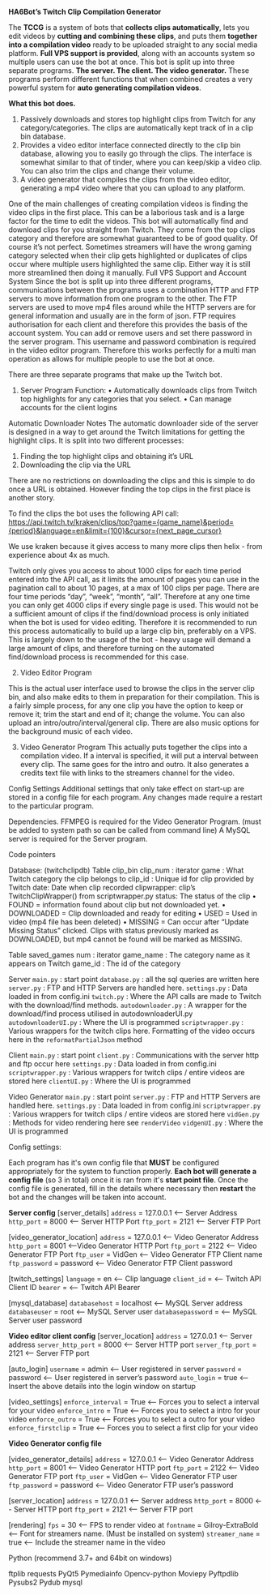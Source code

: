 
**HA6Bot’s Twitch Clip Compilation Generator**

The **TCCG** is a system of bots that **collects clips automatically**, lets you edit videos by **cutting and combining these clips**, and puts them **together into a compilation video** ready to be uploaded straight to any social media platform. **Full VPS support is provided**, along with an accounts system so multiple users can use the bot at once.
This bot is split up into three separate programs. **The server. The client. The video generator.** These programs perform different functions that when combined creates a very powerful system for **auto generating compilation videos**.



**What this bot does.**
1.	Passively downloads and stores top highlight clips from Twitch for any category/categories. The clips are automatically kept track of in a clip bin database. 
2.	Provides a video editor interface connected directly to the clip bin database, allowing you to easily go through the clips. The interface is somewhat similar to that of tinder, where you can keep/skip a video clip. You can also trim the clips and change their volume.
3.	A video generator that compiles the clips from the video editor, generating a mp4 video where that you can upload to any platform.


One of the main challenges of creating compilation videos is finding the video clips in the first place. This can be a laborious task and is a large factor for the time to edit the videos. This bot will automatically find and download clips for you straight from Twitch. They come from the top clips category and therefore are somewhat guaranteed to be of good quality. Of course it’s not perfect. Sometimes streamers will have the wrong gaming category selected when their clip gets highlighted or duplicates of clips occur where multiple users highlighted the same clip. Either way it is still more streamlined then doing it manually. 
Full VPS Support and Account System
Since the bot is split up into three different programs, communications between the programs uses a combination HTTP and FTP servers to move information from one program to the other. The FTP servers are used to move mp4 files around while the HTTP servers are for general information and usually are in the form of json. FTP requires authorisation for each client and therefore this provides the basis of the account system. You can add or remove users and set there password in the server program. This username and password combination is required in the video editor program. Therefore this works perfectly for a multi man operation as allows for multiple people to use the bot at once. 




There are three separate programs that make up the Twitch bot.

1.	Server Program
Function:
•	Automatically downloads clips from Twitch top highlights for any categories that you select.
•	Can manage accounts for the client logins

Automatic Downloader Notes
The automatic downloader side of the server is designed in a way to get around the Twitch limitations for getting the highlight clips. 
It is split into two different processes:
1.	Finding the top highlight clips and obtaining it’s URL
2.	Downloading the clip via the URL

There are no restrictions on downloading the clips and this is simple to do once a URL is obtained. However finding the top clips in the first place is another story.

To find the clips the bot uses the following API call:
https://api.twitch.tv/kraken/clips/top?game={game_name}&period={period}&language=en&limit={100}&cursor={next_page_cursor}

We use kraken because it gives access to many more clips then helix - from experience about 4x as much.

Twitch only gives you access to about 1000 clips for each time period entered into the API call, as it limits the amount of pages you can use in the pagination call to about 10 pages, at a max of 100 clips per page. There are four time periods “day”, “week”, “month”, “all”. Therefore at any one time you can only get 4000 clips if every single page is used. This would not be a sufficient amount of clips if the find/download process is only initiated when the bot is used for video editing. Therefore it is recommended to run this process automatically to build up a large clip bin, preferably on a VPS. This is largely down to the usage of the bot - heavy usage will demand a large amount of clips, and therefore turning on the automated find/download process is recommended for this case. 


2.	Video Editor Program

This is the actual user interface used to browse the clips in the server clip bin, and also make edits to them in preparation for their compilation. This is a fairly simple process, for any one clip you have the option to keep or remove it; trim the start and end of it; change the volume. You can also upload an intro/outro/interval/general clip. There are also music options for the background music of each video. 


3.	Video Generator Program
This actually puts together the clips into a compilation video. If a interval is specified, it will put a interval between every clip. The same goes for the intro and outro. It also generates a credits text file with links to the streamers channel for the video.

Config Settings
Additional settings that only take effect on start-up are stored in a config file for each program. Any changes made require a restart to the particular program.

Dependencies.
FFMPEG is required for the Video Generator Program. (must be added to system path so can be called from command line)
A MySQL server is required for the Server program.

Code pointers

Database: (twitchclipdb)
Table clip_bin
clip_num : iterator
game : What Twitch category the clip belongs to
clip_id : Unique id for clip provided by Twitch
date: Date when clip recorded
clipwrapper: clip’s TwitchClipWrapper() from scriptwrapper.py
status: The status of the clip
•	FOUND = information found about clip but not downloaded yet.
•	DOWNLOADED = Clip downloaded and ready for editing
•	USED = Used in video (mp4 file has been deleted)
•	MISSING = Can occur after “Update Missing Status” clicked. Clips with status previously marked as DOWNLOADED, but mp4 cannot be found will be marked as MISSING.



Table saved_games
num : iterator
game_name : The category name as it appears on Twitch
game_id : The id of the category


Server
`main.py` : start point
`database.py` : all the sql queries are written here
`server.py` : FTP and HTTP Servers are handled here.
`settings.py` : Data loaded in from config.ini
`twitch.py` : Where the API calls are made to Twitch with the download/find methods.
`autodownloader.py` : A wrapper for the download/find process utilised in autodownloaderUI.py
`autodownloaderUI.py` : Where the UI is programmed
`scriptwrapper.py` : Various wrappers for the twitch clips here. Formatting of the video occurs here in the `reformatPartialJson` method


Client
`main.py` : start point
`client.py` : Communications with the server http and ftp occur here
`settings.py` : Data loaded in from config.ini
`scriptwrapper.py` : Various wrappers for twitch clips / entire videos are stored here
`clientUI.py` : Where the UI is programmed


Video Generator
`main.py` : start point
`server.py` : FTP and HTTP Servers are handled here.
`settings.py` : Data loaded in from config.ini
`scriptwrapper.py` : Various wrappers for twitch clips / entire videos are stored here
`vidGen.py` : Methods for video rendering here see `renderVideo`
`vidgenUI.py` : Where the UI is programmed


Config settings:

Each program has it's own config file that **MUST** be configured appropriately for the system to function properly. **Each bot will generate a config file** (so 3 in total) once it is ran from it's **start point file**. Once the config file is generated, fill in the details where necessary then **restart** the bot and the changes will be taken into account. 

**Server config**
[server_details]
`address` = 127.0.0.1 <-- Server Address
`http_port` = 8000  <-- Server HTTP Port
`ftp_port` = 2121 <-- Server FTP Port

[video_generator_location]
`address` = 127.0.0.1 <-- Video Generator Address
`http_port` = 8001 <--Video Generator HTTP Port
`ftp_port` = 2122 <-- Video Generator FTP Port
`ftp_user` = VidGen <-- Video Generator FTP Client name
`ftp_password` = password <-- Video Generator FTP Client password

[twitch_settings]
`language` = en <-- Clip language
`client_id` =  <-- Twitch API Client ID
`bearer` = <-- Twitch API Bearer

[mysql_database]
`databasehost` = localhost <-- MySQL Server address
`databaseuser` = root <-- MySQL Server user
`databasepassword` = <-- MySQL Server user password

**Video editor client config**
[server_location]
`address` = 127.0.0.1 <-- Server address
`server_http_port` = 8000 <-- Server HTTP port
`server_ftp_port` = 2121 <-- Server FTP port

[auto_login]
`username` = admin <-- User registered in server
`password` = password <-- User registered in server’s password
`auto_login` = true <-- Insert the above details into the login window on startup

[video_settings]
`enforce_interval` = True <-- Forces you to select a interval for your video
`enforce_intro` = True <-- Forces you to select a intro for your video
`enforce_outro` = True <-- Forces you to select a outro for your video
`enforce_firstclip` = True <-- Forces you to select a first clip for your video

**Video Generator config file**

[video_generator_details]
`address` = 127.0.0.1 <-- Video Generator Address
`http_port` = 8001 <-- Video Generator HTTP port
`ftp_port` = 2122 <-- Video Generator FTP port
`ftp_user` = VidGen <-- Video Generator FTP user
`ftp_password` = password <-- Video Generator FTP user’s password

[server_location]
`address` = 127.0.0.1 <-- Server address
`http_port` = 8000 <-- Server HTTP port
`ftp_port` = 2121 <-- Server FTP port

[rendering]
`fps` = 30 <-- FPS to render video at
`fontname` = Gilroy-ExtraBold <-- Font for streamers name. (Must be installed on system)
`streamer_name` = true <-- Include the streamer name in the video

Python (recommend 3.7+ and 64bit on windows)

ftplib
requests
PyQt5
Pymediainfo
Opencv-python
Moviepy
Pyftpdlib
Pysubs2
Pydub
mysql


